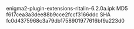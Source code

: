 enigma2-plugin-extensions-ritalin-6.2.0a.ipk
MD5 f617cea3a3dee88b9cce2fccf3166ddc
SHA fc0d4375968c3a79db1758901977616bf9a223d0

